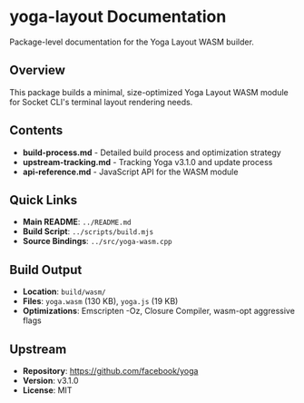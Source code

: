 # yoga-layout Documentation

Package-level documentation for the Yoga Layout WASM builder.

## Overview

This package builds a minimal, size-optimized Yoga Layout WASM module for Socket CLI's terminal layout rendering needs.

## Contents

- **build-process.md** - Detailed build process and optimization strategy
- **upstream-tracking.md** - Tracking Yoga v3.1.0 and update process
- **api-reference.md** - JavaScript API for the WASM module

## Quick Links

- **Main README**: `../README.md`
- **Build Script**: `../scripts/build.mjs`
- **Source Bindings**: `../src/yoga-wasm.cpp`

## Build Output

- **Location**: `build/wasm/`
- **Files**: `yoga.wasm` (130 KB), `yoga.js` (19 KB)
- **Optimizations**: Emscripten -Oz, Closure Compiler, wasm-opt aggressive flags

## Upstream

- **Repository**: https://github.com/facebook/yoga
- **Version**: v3.1.0
- **License**: MIT
